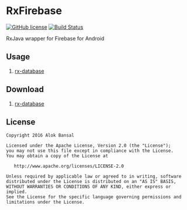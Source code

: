 # RxFirebase

[![GitHub license](https://img.shields.io/github/license/dcendents/android-maven-gradle-plugin.svg)](http://www.apache.org/licenses/LICENSE-2.0.html)
[![Build Status](https://travis-ci.org/AlokBansal8/RxFirebase.svg?branch=master)](https://travis-ci.org/AlokBansal8/RxFirebase)

RxJava wrapper for Firebase for Android

## Usage
1. [rx-database](https://github.com/AlokBansal8/RxFirebase/tree/master/rx-database#usage)

## Download
1. [rx-database](https://github.com/AlokBansal8/RxFirebase/tree/master/rx-database#download)

## License

    Copyright 2016 Alok Bansal

    Licensed under the Apache License, Version 2.0 (the "License");
    you may not use this file except in compliance with the License.
    You may obtain a copy of the License at

       http://www.apache.org/licenses/LICENSE-2.0

    Unless required by applicable law or agreed to in writing, software
    distributed under the License is distributed on an "AS IS" BASIS,
    WITHOUT WARRANTIES OR CONDITIONS OF ANY KIND, either express or implied.
    See the License for the specific language governing permissions and
    limitations under the License.